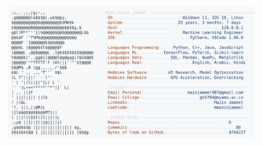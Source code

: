 <picture>
  <source srcset="https://raw.githubusercontent.com/mmazinjameel/mmazinjameel/main/dark_mode.svg?v=1739333505" media="(prefers-color-scheme: dark)">
  <img src="https://raw.githubusercontent.com/mmazinjameel/mmazinjameel/main/light_mode.svg?v=1739333505">
</picture>

